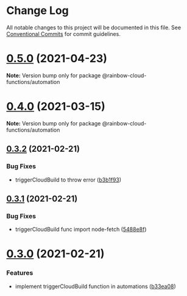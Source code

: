# Change Log

All notable changes to this project will be documented in this file.
See [Conventional Commits](https://conventionalcommits.org) for commit guidelines.

# [0.5.0](https://github.com/nexxtway/rainbow-cloud-functions/compare/v0.4.0...v0.5.0) (2021-04-23)

**Note:** Version bump only for package @rainbow-cloud-functions/automation





# [0.4.0](https://github.com/nexxtway/rainbow-cloud-functions/compare/v0.3.2...v0.4.0) (2021-03-15)

**Note:** Version bump only for package @rainbow-cloud-functions/automation





## [0.3.2](https://github.com/nexxtway/rainbow-cloud-functions/compare/v0.3.1...v0.3.2) (2021-02-21)


### Bug Fixes

* triggerCloudBuild to throw error ([b3b1f93](https://github.com/nexxtway/rainbow-cloud-functions/commit/b3b1f93c81fb2f6437527b76235d4a9f17563475))





## [0.3.1](https://github.com/nexxtway/rainbow-cloud-functions/compare/v0.3.0...v0.3.1) (2021-02-21)


### Bug Fixes

* triggerCloudBuild func import node-fetch ([5488e8f](https://github.com/nexxtway/rainbow-cloud-functions/commit/5488e8f3a4e6912c3b7cbf058c405057a371b278))





# [0.3.0](https://github.com/nexxtway/rainbow-cloud-functions/compare/v0.2.1...v0.3.0) (2021-02-21)


### Features

* implement triggerCloudBuild function in automations ([b33ea08](https://github.com/nexxtway/rainbow-cloud-functions/commit/b33ea081c2f9c39b564e8c55aad753289ed90192))
